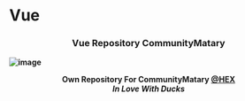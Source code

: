 # Vue
<div align="center">
    <h3> <strong> Vue Repository CommunityMatary</h3>
</div>


![image](https://user-images.githubusercontent.com/92306660/164239568-7d4ea661-e90b-43d5-969e-5c2feef4e889.png)
    
    
    
    
    
<div align="center">
    <b> Own Repository For CommunityMatary <a href="https://github.com/HEXFAM">@HEX</a></br><em> In Love With Ducks </em> </b>
</div>
 
 
